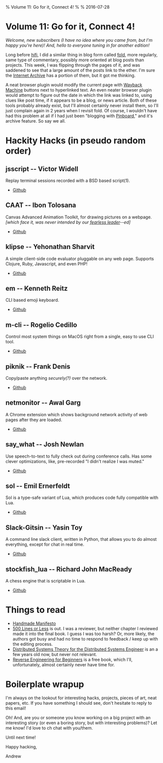 % Volume 11: Go for it, Connect 4!
%
% 2016-07-28

# Volume 11: Go for it, Connect 4!

*Welcome, new subscribers (I have no idea where you came from, but I'm happy you're here)! And, hello to everyone tuning in for another edition!*

Long before [hifi](http://hifibyapg.com), I did a similar thing in blog form called [fold](http://fold.sigusr2.net), more regularly, same type of commentary, possibly more oriented at blog posts than projects. This week, I was flipping through the pages of it, and was saddened to see that a large amount of the posts link to the ether. I'm sure the [Internet Archive](https://archive.org) has a portion of them, but it got me thinking.

A neat browser plugin would modify the current page with [Wayback Machine](https://archive.org/web/) buttons next to hyperlinked text. An even neater browser plugin would attempt to figure out the date in which the link was linked to, using clues like post time, if it appears to be a blog, or news article. Both of these tools probably already exist, but I'll almost certainly never install them, so I'll just complain again in 2 years when I revisit fold. Of course, I wouldn't have had this problem at all if I had just been "blogging with [Pinboard](https://pinboard.in)," and it's archive feature. So say we all.

# Hackity Hacks (in pseudo random order)

## jsscript -- Victor Widell

Replay terminal sessions recorded with a BSD based script(1).

* [Github](https://github.com/geon/jsscript)

## CAAT -- Ibon Tolosana

Canvas Advanced Animation Toolkit, for drawing pictures on a webpage. *[which face it, was never intended by our [fearless leader](https://en.wikipedia.org/wiki/Tim_Berners-Lee)--ed]*

* [Github](https://github.com/hyperandroid/CAAT)

## klipse -- Yehonathan Sharvit

A simple client-side code evaluator pluggable on any web page. Supports Clojure, Ruby, Javascript, and even PHP!

* [Github](https://github.com/viebel/klipse)

## em -- Kenneth Reitz

CLI based emoji keyboard.

* [Github](https://github.com/kennethreitz/em)

## m-cli -- Rogelio Cedillo

Control most system things on MacOS right from a single, easy to use CLI tool.

* [Github](https://github.com/rgcr/m-cli)

## piknik -- Frank Denis

 Copy/paste anything *securely(?)* over the network.

* [Github](https://github.com/jedisct1/piknik)

## netmonitor -- Awal Garg

A Chrome extension which shows background network activity of web pages after they are loaded.

* [Github](https://github.com/awalGarg/netmonitor)

## say_what -- Josh Newlan

Use speech-to-text to fully check out during conference calls. Has some clever optimizations, like, pre-recorded "I didn't realize I was muted."

* [Github](https://github.com/joshnewlan/say_what)

## sol -- Emil Ernerfeldt

Sol is a type-safe variant of Lua, which produces code fully compatible with Lua.

* [Github](https://github.com/emilk/sol)

## Slack-Gitsin -- Yasin Toy

A command line slack client, written in Python, that allows you to do almost everything, except for chat in real time.

* [Github](https://github.com/yasintoy/Slack-Gitsin)

## stockfish_lua -- Richard John MacReady

A chess engine that is scriptable in Lua.

* [Github](https://github.com/rjmacready/stockfish_lua)

# Things to read

* [Handmade Manifesto](http://static.chronal.net/hmh/manifesto.html)
* [500 Lines or Less](http://aosabook.org/en/index.html) is out. I was a reviewer, but neither chapter I reviewed made it into the final book. I guess I was too harsh? Or, more likely, the authors got busy and had no time to respond to feedback / keep up with the editing process.
* [Distributed Systems Theory for the Distributed Systems Engineer](http://the-paper-trail.org/blog/distributed-systems-theory-for-the-distributed-systems-engineer/) is an a few years old now, but never not relevant.
* [Reverse Engineering for Beginners](http://beginners.re/#lite) is a free book, which I'll, unfortunately, almost certainly never have time for. 

# Boilerplate wrapup

I'm always on the lookout for interesting hacks, projects, pieces of
art, neat papers, etc. If you have something I should see, don't
hesitate to reply to this email!

Oh! And, are you or someone you know working on a big project with an
interesting story (or even a boring story, but with interesting
problems)? Let me know! I'd love to ch chat with you/them.

Until next time!

Happy hacking,

Andrew
